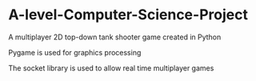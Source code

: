 # A-level-Computer-Science-Project
A multiplayer 2D top-down tank shooter game created in Python

Pygame is used for graphics processing

The socket library is used to allow real time multiplayer games
